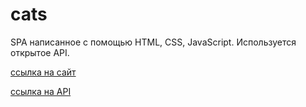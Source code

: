 # cats

SPA написанное с помощью HTML, CSS, JavaScript. Используется открытое API.

 [ссылка на сайт](https://vorokhter.github.io/cats/)

 [ссылка на API](https://thatcopy.pw/catapi/)
